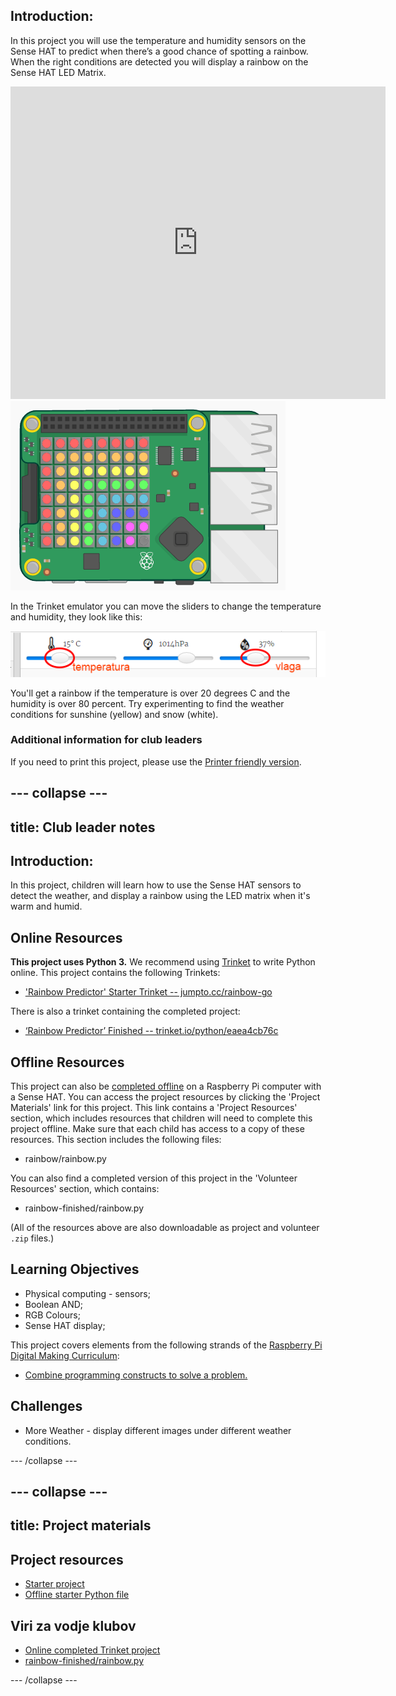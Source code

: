 ## Introduction:

In this project you will use the temperature and humidity sensors on the Sense HAT to predict when there’s a good chance of spotting a rainbow. When the right conditions are detected you will display a rainbow on the Sense HAT LED Matrix.

<div class="trinket">
  <iframe src="https://trinket.io/embed/python/eaea4cb76c?outputOnly=true&start=result" width="600" height="500" frameborder="0" marginwidth="0" marginheight="0" allowfullscreen>
</iframe> <img src="images/rainbow-final.png" />
</div>

In the Trinket emulator you can move the sliders to change the temperature and humidity, they look like this:

![screenshot](images/rainbow-sliders.png)

You'll get a rainbow if the temperature is over 20 degrees C and the humidity is over 80 percent. Try experimenting to find the weather conditions for sunshine (yellow) and snow (white).

### Additional information for club leaders

If you need to print this project, please use the [Printer friendly version](https://projects.raspberrypi.org/en/projects/rainbow-predictor/print).

## \--- collapse \---

## title: Club leader notes

## Introduction:

In this project, children will learn how to use the Sense HAT sensors to detect the weather, and display a rainbow using the LED matrix when it's warm and humid.

## Online Resources

**This project uses Python 3.** We recommend using [Trinket](https://trinket.io/) to write Python online. This project contains the following Trinkets:

* ['Rainbow Predictor' Starter Trinket -- jumpto.cc/rainbow-go](http://jumpto.cc/rainbow-go)

There is also a trinket containing the completed project:

* [‘Rainbow Predictor’ Finished -- trinket.io/python/eaea4cb76c](https://trinket.io/python/eaea4cb76c)

## Offline Resources

This project can also be [completed offline](https://www.codeclubprojects.org/en-GB/resources/physical-sense-hat/) on a Raspberry Pi computer with a Sense HAT. You can access the project resources by clicking the 'Project Materials' link for this project. This link contains a 'Project Resources' section, which includes resources that children will need to complete this project offline. Make sure that each child has access to a copy of these resources. This section includes the following files:

* rainbow/rainbow.py

You can also find a completed version of this project in the 'Volunteer Resources' section, which contains:

* rainbow-finished/rainbow.py

(All of the resources above are also downloadable as project and volunteer `.zip` files.)

## Learning Objectives

* Physical computing - sensors;
* Boolean AND; 
* RGB Colours;
* Sense HAT display;

This project covers elements from the following strands of the [Raspberry Pi Digital Making Curriculum](https://rpf.io/curriculum):

* [Combine programming constructs to solve a problem.](https://www.raspberrypi.org/curriculum/programming/builder)

## Challenges

* More Weather - display different images under different weather conditions. 

\--- /collapse \---

## \--- collapse \---

## title: Project materials

## Project resources

* [Starter project](http://jumpto.cc/rainbow-go)
* [Offline starter Python file](resources/rainbow-rainbow.py)

## Viri za vodje klubov

* [Online completed Trinket project](https://trinket.io/python/eaea4cb76c)
* [rainbow-finished/rainbow.py](resources/rainbow-final-rainbow.py)

\--- /collapse \---